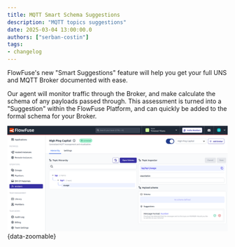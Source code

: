 ```yaml
---
title: MQTT Smart Schema Suggestions  
description: "MQTT topics suggestions"
date: 2025-03-04 13:00:00.0  
authors: ["serban-costin"]  
tags:  
- changelog  
---
```


FlowFuse's new "Smart Suggestions" feature will help you get your full UNS and MQTT Broker documented with ease.

Our agent will monitor traffic through the Broker, and make calculate the schema of any payloads passed through. This assessment is turned into a "Suggestion" within the FlowFuse Platform, and can quickly be added to the formal schema for your Broker.

![MQTT payload suggestions](images/mqtt-schema-suggestions.png){data-zoomable}
